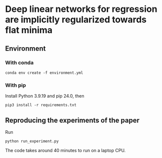 # Deep linear networks for regression are implicitly regularized towards flat minima

## Environment

### With conda

```
conda env create -f environment.yml
```

### With pip

Install Python 3.9.19 and pip 24.0, then

```
pip3 install -r requirements.txt
```

## Reproducing the experiments of the paper

Run

```
python run_experiment.py
```

The code takes around 40 minutes to run on a laptop CPU.